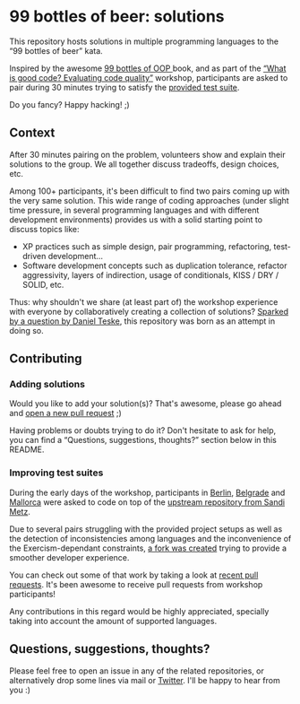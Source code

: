 # 99 bottles of beer: solutions

This repository hosts solutions in multiple programming languages to the “99 bottles of beer” kata.

Inspired by the awesome [99 bottles of OOP ](https://www.sandimetz.com/99bottles/) book, and as part of the [“What is good code? Evaluating code quality”](https://github.com/dcarral/good-code) workshop, participants are asked to pair during 30 minutes trying to satisfy the [provided test suite](https://github.com/dcarral/99bottles-polyglot).

Do you fancy? Happy hacking! ;)

## Context

After 30 minutes pairing on the problem, volunteers show and explain their solutions to the group. We all together discuss tradeoffs, design choices, etc.

Among 100+ participants, it's been difficult to find two pairs coming up with the very same solution. This wide range of coding approaches (under slight time pressure, in several programming languages and with different development environments) provides us with a solid starting point to discuss topics like:

  - XP practices such as simple design, pair programming, refactoring, test-driven development...
  - Software development concepts such as duplication tolerance, refactor aggressivity, layers of indirection, usage of conditionals, KISS / DRY / SOLID, etc.

Thus: why shouldn't we share (at least part of) the workshop experience with everyone by collaboratively creating a collection of solutions? [Sparked by a question by Daniel Teske](https://github.com/dcarral/good-code/issues/1), this repository was born as an attempt in doing so.

## Contributing

### Adding solutions

Would you like to add your solution(s)? That's awesome, please go ahead and [open a new pull request](https://github.com/dcarral/99bottles-solutions/pull/new/master) ;)

Having problems or doubts trying to do it? Don't hesitate to ask for help, you can find a “Questions, suggestions, thoughts?” section below in this README.

### Improving test suites

During the early days of the workshop, participants in [Berlin](https://www.meetup.com/Software-Craftsmanship-Berlin/events/241973901/),  [Belgrade](https://www.meetup.com/Software-Craftsmanship-Serbia/events/244400269/) and [Mallorca](https://www.meetup.com/Mallorca-Software-Craftsmanship/events/244506252/) were asked to code on top of the [upstream repository from Sandi Metz](https://github.com/sandimetz/99bottles-polyglot).

Due to several pairs struggling with the provided project setups as well as the detection of inconsistencies among languages and the inconvenience of the Exercism-dependant constraints, [a fork was created](https://github.com/dcarral/99bottles-polyglot) trying to provide a smoother developer experience.

You can check out some of that work by taking a look at [recent pull requests](https://github.com/dcarral/99bottles-polyglot/pulls). It's been awesome to receive pull requests from workshop participants!

Any contributions in this regard would be highly appreciated, specially taking into account the amount of supported languages.

## Questions, suggestions, thoughts?

Please feel free to open an issue in any of the related repositories, or alternatively drop some lines via mail or [Twitter](https://twitter.com/dcarral). I'll be happy to hear from you :)
